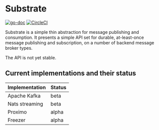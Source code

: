 Substrate
=========

[![go-doc](https://godoc.org/github.com/uw-labs/substrate?status.svg)](https://godoc.org/github.com/uw-labs/substrate) [![CircleCI](https://circleci.com/gh/uw-labs/substrate/tree/master.svg?style=svg)](https://circleci.com/gh/uw-labs/substrate/tree/master)

Substrate is a simple thin abstraction for message publishing and consumption.  It presents a simple API set for durable, at-least-once message publishing and subscription, on a number of backend message broker types.

The API is not yet stable.

Current implementations and their status
----------------------------------------

| Implementation                           | Status        |
| ---------------------------------------- | ------------- |
| Apache Kafka                             | beta          |
| Nats streaming                           | beta          |
| Proximo                                  | alpha         |
| Freezer                                  | alpha         |

